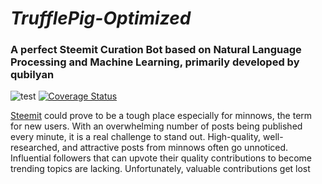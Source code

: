 # *TrufflePig-Optimized*
### A perfect Steemit Curation Bot based on Natural Language Processing and Machine Learning, primarily developed by qubilyan

![test](https://travis-ci.org/qubilyan/TrufflePig-Optimized.svg?branch=master)
[![Coverage Status](https://coveralls.io/repos/github/qubilyan/TrufflePig-Optimized/badge.svg?branch=master)](https://coveralls.io/github/qubilyan/TrufflePig-Optimized?branch=master)

[Steemit](https://steemit.com) could prove to be a tough place especially for minnows, the term for new users. With an overwhelming number of posts being published every minute, it is a real challenge to stand out. High-quality, well-researched, and attractive posts from minnows often go unnoticed. Influential followers that can upvote their quality contributions to become trending topics are lacking. Unfortunately, valuable contributions get lost